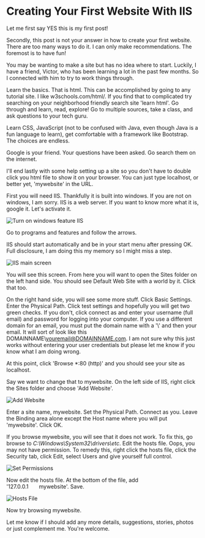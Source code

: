 # Creating Your First Website With IIS

Let me first say YES this is my first post!

Secondly, this post is not your answer in how to create your first website. There are too many ways to do it. I can only make recommendations. The foremost is to have fun!

You may be wanting to make a site but has no idea where to start. Luckily, I have a friend, Victor, who has been learning a lot in the past few months. So I connected with him to try to work things through.

Learn the basics. That is html. This can be accomplished by going to any tutorial site. I like w3schools.com/html/. If you find that to complicated try searching on your neighborhood friendly search site 'learn html'. Go through and learn, read, explore! Go to multiple sources, take a class, and ask questions to your tech guru.

Learn CSS, JavaScript (not to be confused with Java, even though Java is a fun language to learn), get comfortable with a framework like Bootstrap. The choices are endless.

Google is your friend. Your questions have been asked. Go search them on the internet.

I'll end lastly with some help setting up a site so you don't have to double click you html file to show it on your browser. You can just type localhost, or better yet, 'mywebsite' in the URL.

First you will need IIS. Thankfully it is built into windows. If you are not on windows, I am sorry. IIS is a web server. If you want to know more what it is, google it. Let's activate it.

![](../src/assets/images/p1.jpg "Turn on windows feature IIS")

Go to programs and features and follow the arrows.

IIS should start automatically and be in your start menu after pressing OK. Full disclosure, I am doing this my memory so I might miss a step.

![](../src/assets/images/p3.jpg "IIS main screen")

You will see this screen. From here you will want to open the Sites folder on the left hand side. You should see Default Web Site with a world by it. Click that too.

On the right hand side, you will see some more stuff. Click Basic Settings. Enter the Physical Path. Click test settings and hopefully you will get two green checks. If you don't, click connect as and enter your username (full email) and password for logging into your computer. If you use a different domain for an email, you must put the domain name with a '\\' and then your email. It will sort of look like this DOMAINNAME\\youremail@DOMAINNAME.com. I am not sure why this just works without entering your user credentials but please let me know if you know what I am doing wrong.

At this point, click 'Browse *:80 (http)' and you should see your site as localhost.

Say we want to change that to mywebsite. On the left side of IIS, right click the Sites folder and choose 'Add Website'.

![](../src/assets/images/p4.jpg "Add Website")

Enter a site name, mywebsite. Set the Physical Path. Connect as you. Leave the Binding area alone except the Host name where you will put 'mywebsite'. Click OK.

If you browse mywebsite, you will see that it does not work. To fix this, go browse to <em>C:\\Windows\\System32\\drivers\\etc</em>. Edit the hosts file.  Oops, you may not have permission. To remedy this, right click the hosts file, click the Security tab, click Edit, select Users and give yourself full control.

![](../src/assets/images/p5.jpg "Set Permissions")

Now edit the hosts file. At the bottom of the file, add '127.0.0.1&nbsp;&nbsp;&nbsp;&nbsp;&nbsp;&nbsp;&nbsp;mywebsite'. Save.

![](../src/assets/images/p6.jpg "Hosts File")

Now try browsing mywebsite.

Let me know if I should add any more details, suggestions, stories, photos or just complement me. You're welcome.
